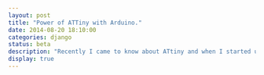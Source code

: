 ```yaml
---
layout: post
title: "Power of ATTiny with Arduino."
date: 2014-08-20 18:10:00
categories: django
status: beta
description: "Recently I came to know about ATtiny and when I started using it."
display: true
---
```

